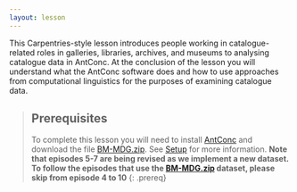 ```yaml
---
layout: lesson
---
```

This Carpentries-style lesson introduces people working in catalogue-related roles in galleries, libraries, archives, and museums to analysing catalogue data in AntConc. At the conclusion of the lesson you will understand what the AntConc software does and how to use approaches from computational linguistics for the purposes of examining catalogue data.

> ## Prerequisites
> To complete this lesson you will need to install [AntConc](http://www.laurenceanthony.net/software/antconc/) and download the file [BM-MDG.zip](https://github.com/CatalogueLegacies/antconc.github.io/blob/gh-pages/data/BM-MDG.zip).
> See [Setup](https://cataloguelegacies.github.io/antconc.github.io/setup.html) for more information.
> **Note that episodes 5-7 are being revised as we implement a new dataset. To follow the episodes that use the [BM-MDG.zip](https://github.com/CatalogueLegacies/antconc.github.io/blob/gh-pages/data/BM-MDG.zip) dataset, please skip from episode 4 to 10**
{: .prereq}
